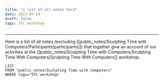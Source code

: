 ```yaml
---
title: "a list of all notes here"
date: 2023-07-14
draft: false
tags: STC workshop
---
```

---
Here is a list of all notes (excluding [[public_notes/Sculpting Time with Computers/Participants|participants]]) that together give an account of our activities at the [[public_notes/Sculpting Time with Computers/Sculpting Time With Computers|Sculpting Time With Computers]] workshop.

```dataview
LIST
FROM "public_notes/Sculpting Time with Computers"
WHERE tags="STC workshop"
```
